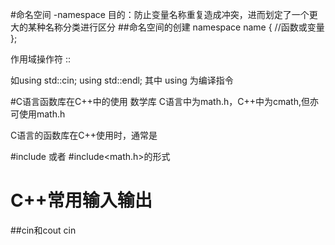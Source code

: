 #命名空间 -namespace 
目的：防止变量名称重复造成冲突，进而划定了一个更大的某种名称分类进行区分
##命名空间的创建
namespace name
{
    //函数或变量
};

作用域操作符 :: 

如using  std::cin; 
using std::endl;
其中 using 为编译指令

#C语言函数库在C++中的使用
数学库 C语言中为math.h，C++中为cmath,但亦可使用math.h 

C语言的函数库在C++使用时，通常是

#include <cmath> 或者 #include<math.h>的形式

# C++常用输入输出
##cin和cout
cin